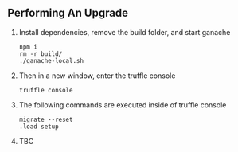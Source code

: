 ## Performing An Upgrade

1. Install dependencies, remove the build folder, and start ganache
    ```
    npm i
    rm -r build/
    ./ganache-local.sh
    ```

2. Then in a new window, enter the truffle console
    ```
    truffle console
    ```

3. The following commands are executed inside of truffle console
    ```
    migrate --reset
    .load setup
    ```
    
 4. TBC
